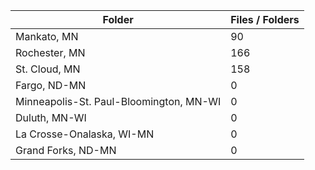 | Folder                                  |   Files / Folders |
|-----------------------------------------|-------------------|
| Mankato, MN                             |                90 |
| Rochester, MN                           |               166 |
| St. Cloud, MN                           |               158 |
| Fargo, ND-MN                            |                 0 |
| Minneapolis-St. Paul-Bloomington, MN-WI |                 0 |
| Duluth, MN-WI                           |                 0 |
| La Crosse-Onalaska, WI-MN               |                 0 |
| Grand Forks, ND-MN                      |                 0 |